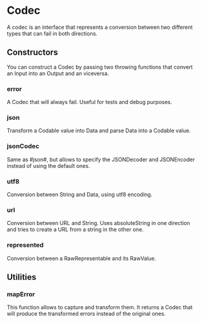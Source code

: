 #  Codec

A codec is an interface that represents a conversion between two different types that can fail in both directions.

## Constructors

You can construct a Codec by passing two throwing functions that convert an Input into an Output and an viceversa.

### error

A Codec that will always fail. Useful for tests and debug purposes.

### json

Transform a Codable value into Data and parse Data into a Codable value.

### jsonCodec

Same as #json#, but allows to specify the JSONDecoder and JSONEncoder instead of using the default ones.

### utf8

Conversion between String and Data, using utf8 encoding.

### url

Conversion between URL and String. Uses absoluteString in one direction and tries to create a URL from a string in the other one.

### represented

Conversion between a RawRepresentable and its RawValue.

## Utilities

### mapError

This function allows to capture and transform them. It returns a Codec that will produce the transformed errors instead of the original ones.

 

